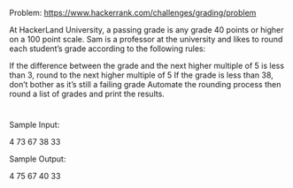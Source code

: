 Problem: https://www.hackerrank.com/challenges/grading/problem

At HackerLand University, a passing grade is any grade 40 points or higher on a 100 point scale. Sam is a professor at the university and likes to round each student’s grade according to the following rules:

If the difference between the grade and the next higher multiple of 5 is less than 3, round to the next higher multiple of 5
If the grade is less than 38, don’t bother as it’s still a failing grade
Automate the rounding process then round a list of grades and print the results.
#

Sample Input:

4
73
67
38
33

Sample Output:

4
75
67
40
33
